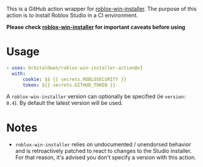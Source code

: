 This is a GitHub action wrapper for [roblox-win-installer](https://github.com/OrbitalOwen/roblox-win-installer). The purpose of this action is to install Roblox Studio in a CI environment.

**Please check [roblox-win-installer](https://github.com/OrbitalOwen/roblox-win-installer) for important caveats before using**

# Usage

```yml
- uses: OrbitalOwen/roblox-win-installer-action@v1
  with:
      cookie: $$ {{ secrets.ROBLOSECURITY }}
      token: ${{ secrets.GITHUB_TOKEN }}
```

A `roblox-win-installer` version can optionally be specified (ie `version: 0.4`). By default the latest version will be used.

# Notes

-   `roblox-win-installer` relies on undocumented / unendorsed behavior and is retroactively patched to react to changes to the Studio installer. For that reason, it's advised you don't specify a version with this action.
